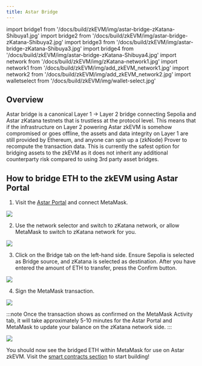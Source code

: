 ```yaml
---
title: Astar Bridge
---
```


import bridge1 from '/docs/build/zkEVM/img/astar-bridge-zKatana-Shibuya1.jpg'
import bridge2 from '/docs/build/zkEVM/img/astar-bridge-zKatana-Shibuya2.jpg'
import bridge3 from '/docs/build/zkEVM/img/astar-bridge-zKatana-Shibuya3.jpg'
import bridge4 from '/docs/build/zkEVM/img/astar-bridge-zKatana-Shibuya4.jpg'
import network from '/docs/build/zkEVM/img/zKatana-network1.jpg'
import network1 from '/docs/build/zkEVM/img/add_zkEVM_network1.jpg'
import network2 from '/docs/build/zkEVM/img/add_zkEVM_network2.jpg'
import walletselect from '/docs/build/zkEVM/img/wallet-select.jpg'

## Overview

Astar bridge is a canonical Layer 1 &rarr; Layer 2 bridge connecting Sepolia and Astar zKatana testnets that is trustless at the protocol level. This means that if the infrastructure on Layer 2 powering Astar zkEVM is somehow compromised or goes offline, the assets and data integrity on Layer 1 are still provided by Ethereum, and anyone can spin up a (zkNode) Prover to recompute the transaction data. This is currently the safest option for bridging assets to the zkEVM as it does not inherit any additional counterparty risk compared to using 3rd party asset bridges.

## How to bridge ETH to the zkEVM using Astar Portal

1. Visit the [Astar Portal](https://portal.astar.network) and connect MetaMask. 


<div style={{textAlign: 'center'}}>
  <img src={walletselect} style={{width: 400}} />
  </div>


2. Use the network selector and switch to zKatana network, or allow MetaMask to switch to zKatana network for you.


<div style={{textAlign: 'center'}}>
  <img src={network} style={{width: 400}} />
  </div>


3. Click on the Bridge tab on the left-hand side. Ensure Sepolia is selected as Bridge source, and zKatana is selected as destination. After you have entered the amount of ETH to transfer, press the Confirm button. 


<div style={{textAlign: 'center'}}>
  <img src={bridge2} style={{width: 1000}} />
  </div>


4. Sign the MetaMask transaction. 


<div style={{textAlign: 'center'}}>
  <img src={bridge3} caption="Confirming" style={{width: 1000}} />
  </div>

:::note
Once the transaction shows as confirmed on the MetaMask Activity tab, it will take approximately 5-10 minutes for the Astar Portal and MetaMask to update your balance on the zKatana network side.
:::

<div style={{textAlign: 'center'}}>
  <img src={bridge4} caption="Confirmed" style={{width: 1000}} />
  </div>


  You should now see the bridged ETH within MetaMask for use on Astar zkEVM. Visit the [smart contracts section](/docs/build/zkEVM/smart-contracts/) to start building!

  

